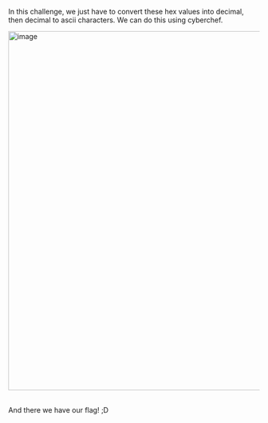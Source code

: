 In this challenge, we just have to convert these hex values into decimal, then decimal to ascii characters.
We can do this using cyberchef.

<img width="720" alt="image" src="https://github.com/user-attachments/assets/16d6e5e8-a18b-4309-8116-8fa96098ac26">

<br>
<br>

And there we have our flag! ;D
